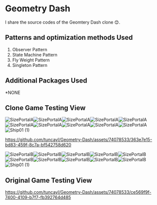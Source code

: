 # Geometry Dash
I share the source codes of the Geomtery Dash clone  😊.

##  Patterns and optimization methods Used

1. Observer Pattern
2. State Machine Pattern
3. Fly Weight Pattern
5. Singleton Pattern

## Additional Packages Used

*NONE 

## Clone Game Testing View

![SizePortalA](https://github.com/tuncayl/Geometry-Dash/assets/74078533/ef92534a-8aa5-4023-914c-edd5666db398)![SizePortalA](https://github.com/tuncayl/Geometry-Dash/assets/74078533/ef92534a-8aa5-4023-914c-edd5666db398)![SizePortalA](https://github.com/tuncayl/Geometry-Dash/assets/74078533/ef92534a-8aa5-4023-914c-edd5666db398)![SizePortalA](https://github.com/tuncayl/Geometry-Dash/assets/74078533/ef92534a-8aa5-4023-914c-edd5666db398)![SizePortalA](https://github.com/tuncayl/Geometry-Dash/assets/74078533/ef92534a-8aa5-4023-914c-edd5666db398)![SizePortalA](https://github.com/tuncayl/Geometry-Dash/assets/74078533/ef92534a-8aa5-4023-914c-edd5666db398)![SizePortalA](https://github.com/tuncayl/Geometry-Dash/assets/74078533/ef92534a-8aa5-4023-914c-edd5666db398)![SizePortalA](https://github.com/tuncayl/Geometry-Dash/assets/74078533/ef92534a-8aa5-4023-914c-edd5666db398)![SizePortalA](https://github.com/tuncayl/Geometry-Dash/assets/74078533/ef92534a-8aa5-4023-914c-edd5666db398)![SizePortalA](https://github.com/tuncayl/Geometry-Dash/assets/74078533/ef92534a-8aa5-4023-914c-edd5666db398)![Ship01 (1)](https://github.com/tuncayl/Geometry-Dash/assets/74078533/0546b6ba-be7b-4cf4-96eb-f6ab2d578099)

https://github.com/tuncayl/Geometry-Dash/assets/74078533/363e7e15-bd83-459f-8c7a-bf542758d620

![SizePortalB](https://github.com/tuncayl/Geometry-Dash/assets/74078533/56cf8e59-f75c-478b-9736-364f3a9c587f)![SizePortalB](https://github.com/tuncayl/Geometry-Dash/assets/74078533/56cf8e59-f75c-478b-9736-364f3a9c587f)![SizePortalB](https://github.com/tuncayl/Geometry-Dash/assets/74078533/56cf8e59-f75c-478b-9736-364f3a9c587f)![SizePortalB](https://github.com/tuncayl/Geometry-Dash/assets/74078533/56cf8e59-f75c-478b-9736-364f3a9c587f)![SizePortalB](https://github.com/tuncayl/Geometry-Dash/assets/74078533/56cf8e59-f75c-478b-9736-364f3a9c587f)![SizePortalB](https://github.com/tuncayl/Geometry-Dash/assets/74078533/56cf8e59-f75c-478b-9736-364f3a9c587f)![SizePortalB](https://github.com/tuncayl/Geometry-Dash/assets/74078533/56cf8e59-f75c-478b-9736-364f3a9c587f)![SizePortalB](https://github.com/tuncayl/Geometry-Dash/assets/74078533/56cf8e59-f75c-478b-9736-364f3a9c587f)![SizePortalB](https://github.com/tuncayl/Geometry-Dash/assets/74078533/56cf8e59-f75c-478b-9736-364f3a9c587f)![SizePortalB](https://github.com/tuncayl/Geometry-Dash/assets/74078533/56cf8e59-f75c-478b-9736-364f3a9c587f)![Ship01 (1)](https://github.com/tuncayl/Geometry-Dash/assets/74078533/0546b6ba-be7b-4cf4-96eb-f6ab2d578099)

## Original Game Testing View



https://github.com/tuncayl/Geometry-Dash/assets/74078533/ce569f9f-7400-4109-b7f7-fb392764d485



